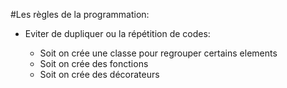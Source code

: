#Les règles de la programmation:

- Eviter de dupliquer ou la répétition de codes:

    - Soit on crée une classe pour regrouper certains elements 
    - Soit on crée des fonctions
    - Soit on crée des décorateurs